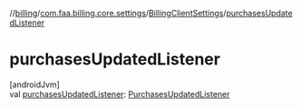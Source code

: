 //[billing](../../../index.md)/[com.faa.billing.core.settings](../index.md)/[BillingClientSettings](index.md)/[purchasesUpdatedListener](purchases-updated-listener.md)

# purchasesUpdatedListener

[androidJvm]\
val [purchasesUpdatedListener](purchases-updated-listener.md): [PurchasesUpdatedListener](../../com.faa.billing.core.api.data.purchase/-purchases-updated-listener/index.md)
